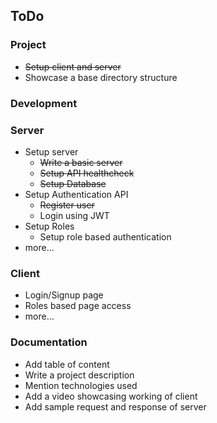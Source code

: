 ## ToDo

### Project

- ~~Setup client and server~~
- Showcase a base directory structure

### Development

### Server

- Setup server
  - ~~Write a basic server~~
  - ~~Setup API healthcheck~~
  - ~~Setup Database~~
- Setup Authentication API
  - ~~Register user~~
  - Login using JWT
- Setup Roles
  - Setup role based authentication
- more...

### Client

- Login/Signup page
- Roles based page access
- more...

### Documentation

- Add table of content
- Write a project description
- Mention technologies used
- Add a video showcasing working of client
- Add sample request and response of server
